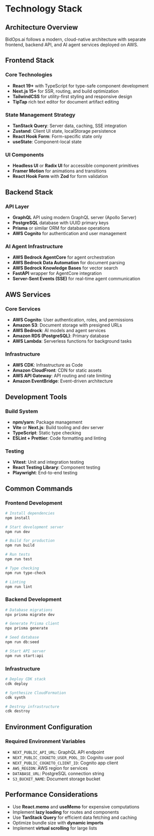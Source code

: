 # Technology Stack

## Architecture Overview

BidOps.ai follows a modern, cloud-native architecture with separate frontend, backend API, and AI agent services deployed on AWS.

## Frontend Stack

### Core Technologies

- **React 19+** with TypeScript for type-safe component development
- **Next.js 15+** for SSR, routing, and build optimization
- **TailwindCSS** for utility-first styling and responsive design
- **TipTap** rich text editor for document artifact editing

### State Management Strategy

- **TanStack Query**: Server data, caching, SSE integration
- **Zustand**: Client UI state, localStorage persistence
- **React Hook Form**: Form-specific state only
- **useState**: Component-local state

### UI Components

- **Headless UI** or **Radix UI** for accessible component primitives
- **Framer Motion** for animations and transitions
- **React Hook Form** with **Zod** for form validation

## Backend Stack

### API Layer

- **GraphQL** API using modern GraphQL server (Apollo Server)
- **PostgreSQL** database with UUID primary keys
- **Prisma** or similar ORM for database operations
- **AWS Cognito** for authentication and user management

### AI Agent Infrastructure

- **AWS Bedrock AgentCore** for agent orchestration
- **AWS Bedrock Data Automation** for document parsing
- **AWS Bedrock Knowledge Bases** for vector search
- **FastAPI** wrapper for AgentCore integration
- **Server-Sent Events (SSE)** for real-time agent communication

## AWS Services

### Core Services

- **AWS Cognito**: User authentication, roles, and permissions
- **Amazon S3**: Document storage with presigned URLs
- **AWS Bedrock**: AI models and agent services
- **Amazon RDS (PostgreSQL)**: Primary database
- **AWS Lambda**: Serverless functions for background tasks

### Infrastructure

- **AWS CDK**: Infrastructure as Code
- **Amazon CloudFront**: CDN for static assets
- **AWS API Gateway**: API routing and rate limiting
- **Amazon EventBridge**: Event-driven architecture

## Development Tools

### Build System

- **npm/yarn**: Package management
- **Vite** or **Next.js**: Build tooling and dev server
- **TypeScript**: Static type checking
- **ESLint + Prettier**: Code formatting and linting

### Testing

- **Vitest**: Unit and integration testing
- **React Testing Library**: Component testing
- **Playwright**: End-to-end testing

## Common Commands

### Frontend Development

```bash
# Install dependencies
npm install

# Start development server
npm run dev

# Build for production
npm run build

# Run tests
npm run test

# Type checking
npm run type-check

# Linting
npm run lint
```

### Backend Development

```bash
# Database migrations
npx prisma migrate dev

# Generate Prisma client
npx prisma generate

# Seed database
npm run db:seed

# Start API server
npm run start:api
```

### Infrastructure

```bash
# Deploy CDK stack
cdk deploy

# Synthesize CloudFormation
cdk synth

# Destroy infrastructure
cdk destroy
```

## Environment Configuration

### Required Environment Variables

- `NEXT_PUBLIC_API_URL`: GraphQL API endpoint
- `NEXT_PUBLIC_COGNITO_USER_POOL_ID`: Cognito user pool
- `NEXT_PUBLIC_COGNITO_CLIENT_ID`: Cognito app client
- `AWS_REGION`: AWS region for services
- `DATABASE_URL`: PostgreSQL connection string
- `S3_BUCKET_NAME`: Document storage bucket

## Performance Considerations

- Use **React.memo** and **useMemo** for expensive computations
- Implement **lazy loading** for routes and components
- Use **TanStack Query** for efficient data fetching and caching
- Optimize bundle size with **dynamic imports**
- Implement **virtual scrolling** for large lists
